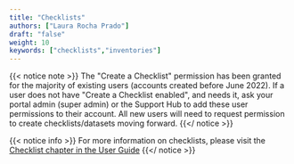 ```yaml
---
title: "Checklists"
authors: ["Laura Rocha Prado"]
draft: "false"
weight: 10
keywords: ["checklists","inventories"]
---
```


{{< notice note >}}
 The "Create a Checklist" permission has been granted for the majority of existing users (accounts created before June 2022). If a user does not have "Create a Checklist enabled", and needs it, ask your portal admin (super admin) or the Support Hub to add these user permissions to their account. All new users will need to request permission to create checklists/datasets moving forward.
 {{</ notice >}}

 {{< notice info >}} 
 For more information on checklists, please visit the [Checklist chapter in the User Guide](../../user/checklist/)
 {{</ notice >}}